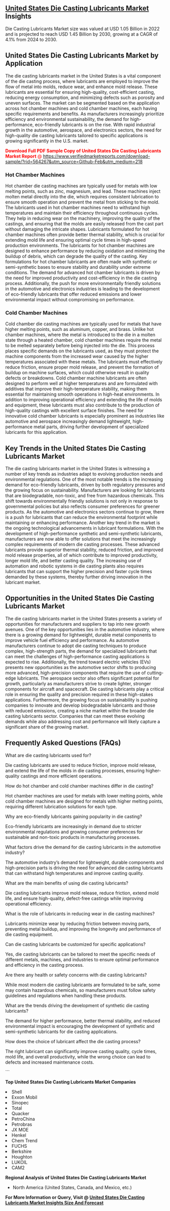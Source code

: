<h2><a href="https://www.verifiedmarketreports.com/download-sample/?rid=564267&amp;utm_source=Github-Feb&amp;utm_medium=218" target="_blank">United States Die Casting Lubricants Market</a> Insights</h2><p>Die Casting Lubricants Market size was valued at USD 1.05 Billion in 2022 and is projected to reach USD 1.45 Billion by 2030, growing at a CAGR of 4.1% from 2024 to 2030.</p><p> <h2>United States Die Casting Lubricants Market by Application</h2> <p>The die casting lubricants market in the United States is a vital component of the die casting process, where lubricants are employed to improve the flow of metal into molds, reduce wear, and enhance mold release. These lubricants are essential for ensuring high-quality, cost-efficient casting, reducing energy consumption, and minimizing defects such as porosity and uneven surfaces. The market can be segmented based on the application across hot chamber machines and cold chamber machines, each having specific requirements and benefits. As manufacturers increasingly prioritize efficiency and environmental sustainability, the demand for high-performance, eco-friendly lubricants is on the rise. With rapid industrial growth in the automotive, aerospace, and electronics sectors, the need for high-quality die casting lubricants tailored to specific applications is growing significantly in the U.S. market. <p><span class=""><span style="color: #ff0000;"><strong>Download Full PDF Sample Copy of United States Die Casting Lubricants Market Report</strong> @ </span><a href="https://www.verifiedmarketreports.com/download-sample/?rid=564267&amp;utm_source=Github-Feb&amp;utm_medium=218" target="_blank">https://www.verifiedmarketreports.com/download-sample/?rid=564267&amp;utm_source=Github-Feb&amp;utm_medium=218</a></span></p> </p> <h3>Hot Chamber Machines</h3> <p>Hot chamber die casting machines are typically used for metals with low melting points, such as zinc, magnesium, and lead. These machines inject molten metal directly into the die, which requires consistent lubrication to ensure smooth operation and prevent the metal from sticking to the mold. The lubricants used in hot chamber machines need to withstand high temperatures and maintain their efficiency throughout continuous cycles. They help in reducing wear on the machinery, improving the quality of the castings, and ensuring that the molds are easily released from the cast part without damaging the intricate shapes. Lubricants formulated for hot chamber machines often provide better thermal stability, which is crucial for extending mold life and ensuring optimal cycle times in high-speed production environments. The lubricants for hot chamber machines are designed to enhance performance by reducing oxidation and minimizing the buildup of debris, which can degrade the quality of the casting. Key formulations for hot chamber lubricants are often made with synthetic or semi-synthetic bases to ensure stability and durability under extreme conditions. The demand for advanced hot chamber lubricants is driven by the need for improved productivity and cost-efficiency in the die casting process. Additionally, the push for more environmentally friendly solutions in the automotive and electronics industries is leading to the development of eco-friendly lubricants that offer reduced emissions and lower environmental impact without compromising on performance. <h3>Cold Chamber Machines</h3> <p>Cold chamber die casting machines are typically used for metals that have higher melting points, such as aluminum, copper, and brass. Unlike hot chamber machines, where the metal is introduced to the die in a molten state through a heated chamber, cold chamber machines require the metal to be melted separately before being injected into the die. This process places specific demands on the lubricants used, as they must protect the machine components from the increased wear caused by the higher temperatures associated with these metals. The lubricants must effectively reduce friction, ensure proper mold release, and prevent the formation of buildup on machine surfaces, which could otherwise result in quality defects or breakdowns. Cold chamber machine lubricants are often designed to perform well at higher temperatures and are formulated with additives that improve their high-temperature stability, making them essential for maintaining smooth operations in high-heat environments. In addition to improving operational efficiency and extending the life of molds and equipment, these lubricants must also contribute to the production of high-quality castings with excellent surface finishes. The need for innovative cold chamber lubricants is especially prominent as industries like automotive and aerospace increasingly demand lightweight, high-performance metal parts, driving further development of specialized lubricants for this application. <h2>Key Trends in the United States Die Casting Lubricants Market</h2> <p>The die casting lubricants market in the United States is witnessing a number of key trends as industries adapt to evolving production needs and environmental regulations. One of the most notable trends is the increasing demand for eco-friendly lubricants, driven by both regulatory pressures and the growing focus on sustainability. Manufacturers are looking for lubricants that are biodegradable, non-toxic, and free from hazardous chemicals. This shift towards environmentally friendly solutions is not only in response to governmental policies but also reflects consumer preferences for greener products. As the automotive and electronics sectors continue to grow, there is a push for lubricants that can reduce the environmental footprint while maintaining or enhancing performance. Another key trend in the market is the ongoing technological advancements in lubricant formulations. With the development of high-performance synthetic and semi-synthetic lubricants, manufacturers are now able to offer solutions that meet the increasingly complex requirements of modern die casting processes. These advanced lubricants provide superior thermal stability, reduced friction, and improved mold release properties, all of which contribute to improved productivity, longer mold life, and better casting quality. The increasing use of automation and robotic systems in die casting plants also requires lubricants that can support the higher precision and faster cycle times demanded by these systems, thereby further driving innovation in the lubricant market. <h2>Opportunities in the United States Die Casting Lubricants Market</h2> <p>The die casting lubricants market in the United States presents a variety of opportunities for manufacturers and suppliers to tap into new growth avenues. One of the key opportunities lies in the automotive industry, where there is a growing demand for lightweight, durable metal components to improve vehicle fuel efficiency and performance. As automotive manufacturers continue to adopt die casting techniques to produce complex, high-strength parts, the demand for specialized lubricants that can meet the challenges of high-performance casting applications is expected to rise. Additionally, the trend toward electric vehicles (EVs) presents new opportunities as the automotive sector shifts to producing more advanced, high-precision components that require the use of cutting-edge lubricants. The aerospace sector also offers significant potential for growth, particularly as manufacturers strive to create lighter, stronger components for aircraft and spacecraft. Die casting lubricants play a critical role in ensuring the quality and precision required in these high-stakes applications. Furthermore, the growing focus on sustainability is pushing companies to innovate and develop biodegradable lubricants and those with reduced emissions, creating a niche market within the broader die casting lubricants sector. Companies that can meet these evolving demands while also addressing cost and performance will likely capture a significant share of the growing market. <h2>Frequently Asked Questions (FAQs)</h2> <p>What are die casting lubricants used for?</p> <p>Die casting lubricants are used to reduce friction, improve mold release, and extend the life of the molds in die casting processes, ensuring higher-quality castings and more efficient operations.</p> <p>How do hot chamber and cold chamber machines differ in die casting?</p> <p>Hot chamber machines are used for metals with lower melting points, while cold chamber machines are designed for metals with higher melting points, requiring different lubrication solutions for each type.</p> <p>Why are eco-friendly lubricants gaining popularity in die casting?</p> <p>Eco-friendly lubricants are increasingly in demand due to stricter environmental regulations and growing consumer preferences for sustainable and non-toxic products in manufacturing processes.</p> <p>What factors drive the demand for die casting lubricants in the automotive industry?</p> <p>The automotive industry’s demand for lightweight, durable components and high-precision parts is driving the need for advanced die casting lubricants that can withstand high temperatures and improve casting quality.</p> <p>What are the main benefits of using die casting lubricants?</p> <p>Die casting lubricants improve mold release, reduce friction, extend mold life, and ensure high-quality, defect-free castings while improving operational efficiency.</p> <p>What is the role of lubricants in reducing wear in die casting machines?</p> <p>Lubricants minimize wear by reducing friction between moving parts, preventing metal buildup, and improving the longevity and performance of die casting equipment.</p> <p>Can die casting lubricants be customized for specific applications?</p> <p>Yes, die casting lubricants can be tailored to meet the specific needs of different metals, machines, and industries to ensure optimal performance and efficiency in the casting process.</p> <p>Are there any health or safety concerns with die casting lubricants?</p> <p>While most modern die casting lubricants are formulated to be safe, some may contain hazardous chemicals, so manufacturers must follow safety guidelines and regulations when handling these products.</p> <p>What are the trends driving the development of synthetic die casting lubricants?</p> <p>The demand for higher performance, better thermal stability, and reduced environmental impact is encouraging the development of synthetic and semi-synthetic lubricants for die casting applications.</p> <p>How does the choice of lubricant affect the die casting process?</p> <p>The right lubricant can significantly improve casting quality, cycle times, mold life, and overall productivity, while the wrong choice can lead to defects and increased maintenance costs.</p> ```</p><p><strong>Top United States Die Casting Lubricants Market Companies</strong></p><div data-test-id=""><p><li>Shell</li><li> Exxon Mobil</li><li> Sinopec</li><li> Total</li><li> Quacker</li><li> PetroChina</li><li> Petrobras</li><li> JX MOE</li><li> Henkel</li><li> Chem Trend</li><li> FUCHS</li><li> Berkshire</li><li> Houghton</li><li> LUKOIL</li><li> CAM2</li></p><div><strong>Regional Analysis of&nbsp;United States Die Casting Lubricants Market</strong></div><ul><li dir="ltr"><p dir="ltr">North America&nbsp;(United States, Canada, and Mexico, etc.)</p></li></ul><p><strong>For More Information or Query, Visit @&nbsp;</strong><strong><a href="https://www.verifiedmarketreports.com/product/die-casting-lubricants-market-size-and-forecast/?utm_source=Github-Feb&amp;utm_medium=218" target="_blank">United States Die Casting Lubricants Market Insights Size And Forecast</a></strong></p></div>
